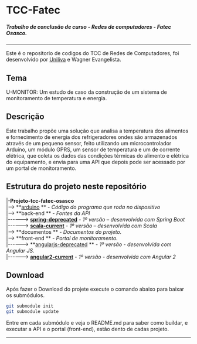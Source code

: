# TCC-Fatec
##### Trabalho de conclusão de curso - Redes de computadores - Fatec Osasco.
------------
Este é o repositorio de codigos do  TCC de Redes de Computadores, foi desenvolvido por [Uniliva](https://www.linkedin.com/in/uniliva/ " Uniliva") e Wagner Evangelista.

## Tema
U-MONITOR: Um estudo de caso da construção de um sistema de monitoramento de temperatura e energia.

## Descrição
Este trabalho propõe uma solução que analisa a temperatura dos alimentos e fornecimento de energia dos refrigeradores ondes são armazenados através de um pequeno sensor, feito utilizando um microcontrolador Arduíno, um módulo GPRS, um sensor de temperatura e um de corrente elétrica, que coleta os dados das condições térmicas do alimento e elétrica do equipamento, e envia para uma API que depois pode ser acessado por um portal de monitoramento.

## Estrutura do projeto neste repositório

|-**Projeto-tcc-fatec-osasco**             
|--> **[arduino](https://github.com/Uniliva/tcc-fatec-arduino "arduino") ** - *Código do programa que roda no dispositivo*            
|--> **back-end ** - *Fontes da API*          
|------> **[spring-deprecated](https://github.com/Uniliva/tcc-fatec-back-end "spring-deprecated")** - *1º versão – desenvolvida com Spring Boot*              
|------> **[scala-current](https://github.com/Uniliva/tcc-fatec-back-end-scala "scala-current")**  - *1º versão – desenvolvida com Scala*            
|--> **documentos ** - *Documentos do projeto.*              
|--> **front-end ** - *Portal de monitoramento.*           
|------> **[angularjs-deprecated](https://github.com/Uniliva/tcc-fatec-front-end "angularjs-deprecated") ** - *1º versão - desenvolvida com Angular JS.*             
|------> **[angular2-current](https://github.com/Uniliva/tcc-fatec-front-end-angular2 "angular2-current")**   - *1º versão - desenvolvida com Angular 2*        

## Download
Após fazer o Download do projete execute o comando abaixo para baixar os submódulos.
```bash
git submodule init
git submodule update
```
Entre em cada submódulo e veja o README.md para saber como buildar, e executar a API e o portal (front-end), estão dento de cadas projeto.

------------
